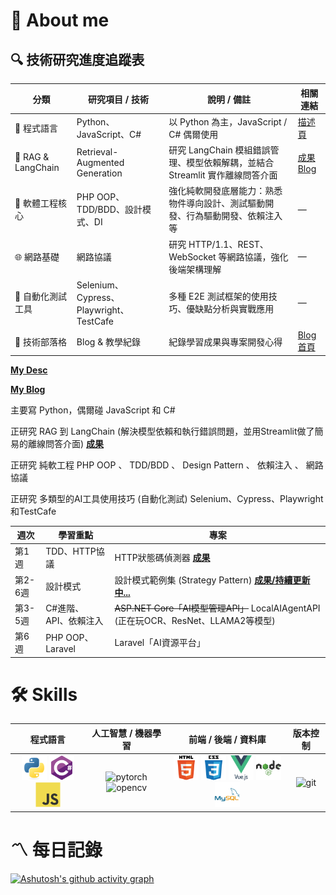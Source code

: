 🧣 About me
======
## 🔍 技術研究進度追蹤表

| 分類                     | 研究項目 / 技術                      | 說明 / 備註                                                                                                 | 相關連結 |
|--------------------------|---------------------------------------|--------------------------------------------------------------------------------------------------------------|----------|
| 🐍 程式語言               | Python、JavaScript、C#                | 以 Python 為主，JavaScript / C# 偶爾使用                                                                      | [描述頁](https://reedlin2002.github.io/desc.html) |
| 🔗 RAG & LangChain       | Retrieval-Augmented Generation       | 研究 LangChain 模組錯誤管理、模型依賴解耦，並結合 Streamlit 實作離線問答介面                                  | [成果 Blog](https://reedlin2002.github.io/2025/06/25/ollama/) |
| 🧱 軟體工程核心           | PHP OOP、TDD/BDD、設計模式、DI        | 強化純軟開發底層能力：熟悉物件導向設計、測試驅動開發、行為驅動開發、依賴注入等                                 | —        |
| 🌐 網路基礎               | 網路協議                              | 研究 HTTP/1.1、REST、WebSocket 等網路協議，強化後端架構理解                                                   | —        |
| 🧪 自動化測試工具         | Selenium、Cypress、Playwright、TestCafe | 多種 E2E 測試框架的使用技巧、優缺點分析與實戰應用                                                              | —        |
| 📓 技術部落格             | Blog & 教學紀錄                        | 紀錄學習成果與專案開發心得                                                                                     | [Blog 首頁](https://reedlin2002.github.io/) |

**[My Desc](https://reedlin2002.github.io/desc.html)**

**[My Blog](https://reedlin2002.github.io/)**

主要寫 Python，偶爾碰 JavaScript 和 C#

正研究 RAG 到 LangChain (解決模型依賴和執行錯誤問題，並用Streamlit做了簡易的離線問答介面)  **[成果](https://reedlin2002.github.io/2025/06/25/ollama/)**

正研究 純軟工程 PHP OOP 、 TDD/BDD 、 Design Pattern 、 依賴注入 、 網路協議

正研究 多類型的AI工具使用技巧 (自動化測試) Selenium、Cypress、Playwright和TestCafe

| 週次    | 學習重點            | 專案                      |
| ----- | --------------- | ----------------------- |
| 第1週   | TDD、HTTP協議      | HTTP狀態碼偵測器    **[成果](https://reedlin2002.github.io/2025/07/05/UrlHealthMonitor/)**       | 
| 第2-6週   | 設計模式            | 設計模式範例集 (Strategy Pattern) **[成果/持續更新中...](https://reedlin2002.github.io/2025/07/12/design-patterns/)**                 |
| 第3-5週 | C#進階、API、依賴注入   | ~~ASP.NET Core「AI模型管理API」~~  LocalAIAgentAPI (正在玩OCR、ResNet、LLAMA2等模型)|
| 第6週   | PHP OOP、Laravel | Laravel「AI資源平台」         |


🛠️ Skills
======

| 程式語言 | 人工智慧 / 機器學習 | 前端 / 後端 / 資料庫 | 版本控制 |
| :--: | :--: | :--: | :--: |
| <img src="https://raw.githubusercontent.com/devicons/devicon/master/icons/python/python-original.svg" alt="python" width="40" height="40"/> <img src="https://raw.githubusercontent.com/devicons/devicon/master/icons/csharp/csharp-original.svg" alt="csharp" width="40" height="40"/> <img src="https://raw.githubusercontent.com/devicons/devicon/master/icons/javascript/javascript-original.svg" alt="javascript" width="40" height="40"/> | <img src="https://www.vectorlogo.zone/logos/pytorch/pytorch-icon.svg" alt="pytorch" width="40" height="40"/> <img src="https://www.vectorlogo.zone/logos/opencv/opencv-icon.svg" alt="opencv" width="40" height="40"/> | <img src="https://raw.githubusercontent.com/devicons/devicon/master/icons/html5/html5-original-wordmark.svg" alt="html5" width="40" height="40"/> <img src="https://raw.githubusercontent.com/devicons/devicon/master/icons/css3/css3-original-wordmark.svg" alt="css3" width="40" height="40"/> <img src="https://raw.githubusercontent.com/devicons/devicon/master/icons/vuejs/vuejs-original-wordmark.svg" alt="vuejs" width="40" height="40"/> <img src="https://raw.githubusercontent.com/devicons/devicon/master/icons/nodejs/nodejs-original-wordmark.svg" alt="nodejs" width="40" height="40"/> <img src="https://raw.githubusercontent.com/devicons/devicon/master/icons/mysql/mysql-original-wordmark.svg" alt="mysql" width="40" height="40"/> | <img src="https://www.vectorlogo.zone/logos/git-scm/git-scm-icon.svg" alt="git" width="40" height="40"/> |


〽️ 每日記錄
======  
[![Ashutosh's github activity graph](https://github-readme-activity-graph.vercel.app/graph?username=reedlin2002&theme=nord)](https://github.com/ashutosh00710/github-readme-activity-graph)  
